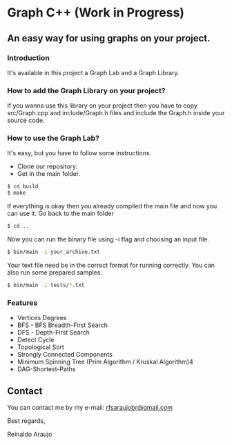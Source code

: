# Graph C++ (Work in Progress)
## An easy way for using graphs on your project.

### Introduction

It's available in this project a Graph Lab and a Graph Library.

### How to add the Graph Library on your project?

If you wanna use this library on your project then you have to copy src/Graph.cpp and include/Graph.h files and include the Graph.h inside your source code.

### How to use the Graph Lab?
It's easy, but you have to follow some instructions.
* Clone our repository.
* Get in the main folder.
```sh
$ cd build
$ make
```
If everything is okay then you already compiled the main file and now you can use it.
Go back to the main folder
```sh
$ cd ..
```
Now you can run the binary file using -i flag and choosing an input file.
```sh
$ bin/main -i your_archive.txt
```
Your text file need be in the correct format for running correctly.
You can also run some prepared samples.
```sh
$ bin/main -i tests/*.txt
```

### Features
* Vertices Degrees
* BFS - BFS Breadth-First Search
* DFS - Depth-First Search
* Detect Cycle
* Topological Sort
* Strongly Connected Components
* Minimum Spinning Tree (Prim Algorithm / Kruskal Algorithm)4
* DAG-Shortest-Paths

## Contact

You can contact me by my e-mail:
rfsaraujobr@gmail.com

Best regards,

Reinaldo Araujo
